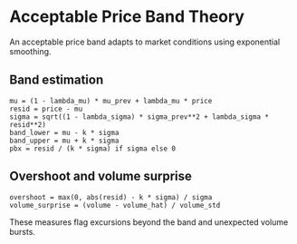 # Acceptable Price Band Theory

An acceptable price band adapts to market conditions using exponential smoothing.

## Band estimation

```
mu = (1 - lambda_mu) * mu_prev + lambda_mu * price
resid = price - mu
sigma = sqrt((1 - lambda_sigma) * sigma_prev**2 + lambda_sigma * resid**2)
band_lower = mu - k * sigma
band_upper = mu + k * sigma
pbx = resid / (k * sigma) if sigma else 0
```

## Overshoot and volume surprise

```
overshoot = max(0, abs(resid) - k * sigma) / sigma
volume_surprise = (volume - volume_hat) / volume_std
```

These measures flag excursions beyond the band and unexpected volume bursts.
